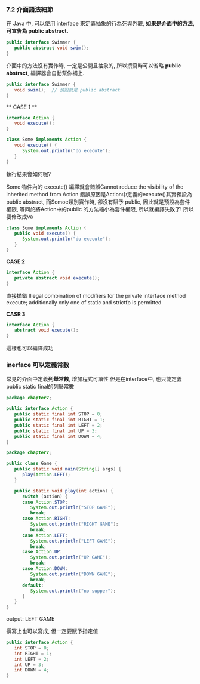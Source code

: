 
### 7.2 介面語法細節

在 Java 中, 可以使用 interface 來定義抽象的行為死與外觀, **如果是介面中的方法, 可宣告為 public abstract.**

```java
public interface Swimmer {
   public abstract void swim();
}
```
介面中的方法沒有實作時, 一定是公開且抽象的,
所以撰寫時可以省略 **public abstract**,
編譯器會自動幫你補上.

```java
public interface Swimmer {
   void swim();  // 預設就是 public abstract
}
```

** CASE 1 **

```java
interface Action {
   void execute();
}

class Some implements Action {
   void execute() {  
      System.out.println("do execute");
   }
}
```
執行結果會如何呢?

Some 物件內的 execute() 編譯就會錯誤Cannot reduce the visibility of the inherited method from Action
錯誤原因是Action中定義的execute()其實預設為public abstract,
而Somoe類別實作時, 卻沒有賦予 public,
因此就是預設為套件權限, 等同於將Action中的public 的方法縮小為套件權限, 所以就編譯失敗了!
所以要修改成va
```java
class Some implements Action {
   public void execute() {
      System.out.println("do execute");
   }
}
```

**CASE 2**
```java
interface Action {
   private abstract void execute();
}
```
直接拋錯
Illegal combination of modifiers for the private interface method execute; additionally only one of static and strictfp is permitted

**CASR 3**
```java
interface Action {
   abstract void execute();
}
```
這樣也可以編譯成功

### inerface 可以定義常數
常見的介面中定義**列舉常數**, 增加程式可讀性
但是在interface中, 也只能定義 public static final的列舉常數
```java
package chapter7;

public interface Action {
   public static final int STOP = 0;
   public static final int RIGHT = 1;
   public static final int LEFT = 2;
   public static final int UP = 3;
   public static final int DOWN = 4;
}
```
```java
package chapter7;

public class Game {
   public static void main(String[] args) {
      play(Action.LEFT);
   }

   public static void play(int action) {
      switch (action) {
      case Action.STOP:
         System.out.println("STOP GAME");
         break;
      case Action.RIGHT:
         System.out.println("RIGHT GAME");
         break;
      case Action.LEFT:
         System.out.println("LEFT GAME");
         break;
      case Action.UP:
         System.out.println("UP GAME");
         break;
      case Action.DOWN:
         System.out.println("DOWN GAME");
         break;
      default:
         System.out.println("no supper");
      }
   }
}
```
output: LEFT GAME

撰寫上也可以寫成,
但一定要賦予指定值

```java
public interface Action {
   int STOP = 0;
   int RIGHT = 1;
   int LEFT = 2;
   int UP = 3;
   int DOWN = 4;
}
```

